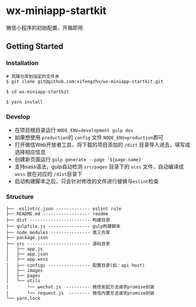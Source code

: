 # wx-miniapp-startkit
微信小程序的初始配置，开箱即用

## Getting Started
###  Installation

```
# 克隆仓库到指定的文件夹
$ git clone git@github.com:xifengzhu/wx-miniapp-startkit.git

$ cd wx-miniapp-startkit

$ yarn install
```

### Develop

* 在项目根目录运行 `NODE_ENV=development gulp dev`
* 如果想使用 `production`的 `config` 文件 `NODE_ENV=production`即可
* 打开微信Web开放者工具，将下载的项目添加的 `/dist` 目录导入进去，填写或选择相应信息
* 创建新页面运行 `gulp generate --page '${page-name}'`
* 支持sass语法，gulp自动检测 `src/pages` 目录下的 `scss` 文件，自动编译成 `wxss` 放在对应的 `/dist`目录下
* 启动构建脚本之后，只会针对修改的文件进行替换与`eslint`检查

### Structure

```
├── .eslintrc.json ------------- eslint rule
├── README.md ------------------ readme
├── dist ----------------------- 构建目录
├── gulpfile.js ---------------- gulp构建脚本
├── node_modules --------------- 第三方库
├── package.json
├── src ------------------------ 源码目录
│   ├── app.js
│   ├── app.json
│   ├── app.wxss
│   ├── configs ---------------- 配置目录(如：api host)
│   ├── images
│   ├── pages
│   └── utils
│       └── wechat.js  --------- 微信发起方法请求promise封装
│       └── request.js  -------- 微信内置方法请求promise封装
└── yarn.lock
```
